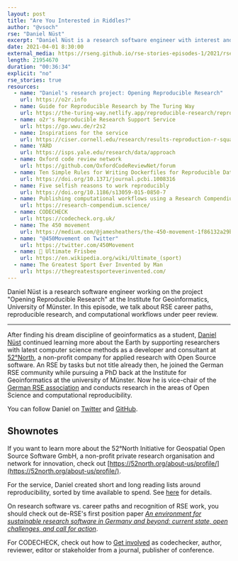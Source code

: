 ```yaml
---
layout: post
title: "Are You Interested in Riddles?"
author: "@vsoch"
rse: "Daniel Nüst"
excerpt: "Daniel Nüst is a research software engineer with interest and expertise ranging from reproducibility to geoinformatics. His journey has taken him from industry, to graduate training, to asking fundamental questions about how we do research, and how the process could be changed for the better."
date: 2021-04-01 8:30:00
external_media: https://rseng.github.io/rse-stories-episodes-1/2021/rse-stories-daniel-nuest-episode-56.mp3
length: 21954670
duration: "00:36:34"
explicit: "no"
rse_stories: true
resources:
  - name: "Daniel's research project: Opening Reproducible Research"
    url: https://o2r.info
  - name: Guide for Reproducible Research by The Turing Way
    url: https://the-turing-way.netlify.app/reproducible-research/reproducible-research.html
  - name: o2r's Reproducible Research Support Service
    url: https://go.wwu.de/r2s2
  - name: Inspirations for the service
    url: https://ciser.cornell.edu/research/results-reproduction-r-squared-service/
  - name: YARD
    url: https://isps.yale.edu/research/data/approach
  - name: Oxford code review network
    url: https://github.com/OxfordCodeReviewNet/forum
  - name: Ten Simple Rules for Writing Dockerfiles for Reproducible Data Science
    url: https://doi.org/10.1371/journal.pcbi.1008316
  - name: Five selfish reasons to work reproducibly
    url: https://doi.org/10.1186/s13059-015-0850-7
  - name: Publishing computational workflows using a Research Compendium
    url: https://research-compendium.science/
  - name: CODECHECK
    url: https://codecheck.org.uk/
  - name: The 450 movement
    url: https://medium.com/@jamesheathers/the-450-movement-1f86132a29bd
  - name: "@450Movement on Twitter"
    url: https://twitter.com/450Movement
  - name: 🥏 Ultimate Frisbee
    url: https://en.wikipedia.org/wiki/Ultimate_(sport)
  - name: The Greatest Sport Ever Invented by Man
    url: https://thegreatestsporteverinvented.com/
--- 
```



Daniel Nüst is a research software engineer working on the project "Opening
Reproducible Research" at the Institute for Geoinformatics, University of
Münster. In this episode, we talk about RSE career paths, reproducible
research, and computational workflows under peer review.

---------

After finding his dream discipline of geoinformatics as a student,
[Daniel Nüst](https://nordholmen.net/) continued learning more about the
Earth by supporting researchers with latest computer science methods as
a developer and consultant at [52°North](https://52north.org/), a
non-profit company for applied research with Open Source software. An
RSE by tasks but not title already then, he joined the German RSE
community while pursuing a PhD back at the Institute for Geoinformatics
at the university of Münster. Now he is vice-chair of the [German RSE
association](https://de-rse.org/en/) and conducts research in the areas
of Open Science and computational reproducibility.

You can follow Daniel on [Twitter](https://twitter.com/nordholmen) and
[GitHub](https://github.com/nuest/).


## Shownotes

If you want to learn more about the 52°North Initiative for Geospatial Open 
Source Software GmbH, a non-profit private research organisation and network for innovation,
check out [https://52north.org/about-us/profile/](https://52north.org/about-us/profile/).

For the service, Daniel created short and long reading lists around
reproducibility, sorted by time available to spend. See 
[here](https://confluence.uni-muenster.de/display/r2s2/Reproducible+research%3A+general+material) for details.

On research software vs. career paths and recognition of RSE work, you should
check out de-RSE's first position paper _[An environment for sustainable research
software in Germany and beyond: current state, open challenges, and call
for action](https://doi.org/10.12688/f1000research.23224.1)_.

For CODECHECK, check out how to [Get involved](https://codecheck.org.uk/get-involved/) as
codechecker, author, reviewer, editor or stakeholder from a journal,
publisher of conference.
